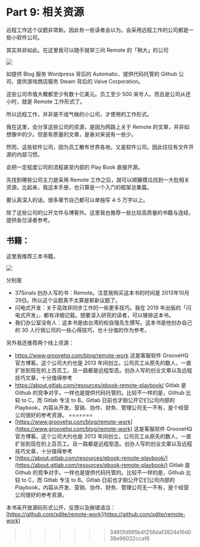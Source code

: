 # Part 9: 相关资源

远程工作这个议题非常新。因此有一些读者会以为。会采用远程工作的公司都是一些小软件公司。

其实并非如此。在这里我可以随手就举三间 Remote 的「稍大」的公司

![](https://d.pr/i/GCJpoP+)

如提供 Blog 服务 Wordpress 背后的 Automatic、提供代码托管的 Github 公司，提供游戏商店服务 Steam 背后的 Valve Corporation。

这些公司市值大概都至少有数十亿美元。员工至少 500 来号人。而且是公司从还小时，就是 Remote 工作形式了。

所以远程工作，并非是不成气候的小公司，才使用的工作形式。

我在这里，会分享这些公司的资源，是因为网路上关于 Remote 的文章，并非如想像中的少。但是有质量的文章，是香对来说有一些少。

然而，这些软件公司，因为员工散布世界各地，又是软件公司。因此往往有文件开源的内部习惯。

会把一定程度公司的流程甚至内部的 Play Book 直接开源。

先找到哪些公司主力是采用 Remote 工作之后，就可以顺藤摸瓜找到一大批相关资源。比起来，我这本手册，也只算是一个入门的框架总集篇。

要认真深入的话。很多章节自己都可以单独写 4-5 万字以上。

除了这些公司的公开文件与博客外。这里我也推荐一些比较高质量的书籍与连结，提供各位读者参考。

## 书籍：

这里我推荐三本书籍。

![](https://d.pr/i/BmQghp+)

分别是

* 37Sinals 创办人写的书：Remote。注意我购买这本书的时间是 2013年10月29日。所以这个议题真不太算是崭新议题了。
* 闪电式开发：关于高效非同步工作的一些更多技巧。我在 2019 年出版的「闪电式开发」，都有详细记载。想要深入研究的读者，可以够排这本书。
* 我们办公室没有人：这本书是由台湾的权自强先生撰写。这本书是他创办自己的 30 人行销公司的一些心得技巧，也十分值的作为参考。

另外我还推荐两个线上资源：


* https://www.groovehq.com/blog/remote-work 这是客服软件 GrooveHQ 官方博客。这个公司大约也是 2013 年间创立。公司员工从原先的数人，一直扩张到现在的上百员工。且一路都是远程型态。创办人写的创业文章以及远程技巧文章，十分值得参考
* https://about.gitlab.com/resources/ebook-remote-playbook/ Gitlab 是 Github 的竞争对手。一样也是提供代码托管的。比较不一样的是，Github 比较 to C，而 Gitlab 专注 to B。Gitlab 日前也才刚公开它们公司内部的 Playbook，内容从开发、营销、协作、财务、管理公司无一不有，是个经营公司很好的参考资源。
=======
* [https://www.groovehq.com/blog/remote-work](https://www.groovehq.com/blog/remote-work) 这是客服软件 GrooveHQ 官方博客。这个公司大约也是 2013 年间创立。公司员工从原先的数人，一直扩张到现在的上百员工。且一路都是远程型态。创办人写的创业文章以及远程技巧文章，十分值得参考
* [https://about.gitlab.com/resources/ebook-remote-playbook/](https://about.gitlab.com/resources/ebook-remote-playbook/) Gitlab 是 Github 的竞争对手。一样也是提供代码托管的。比较不一样的是，Github 比较 to C，而 Gitlab 专注 to B。Gitlab 日前也才刚公开它们公司内部的 Playbook，内容从开发、营销、协作、财务、管理公司无一不有，是个经营公司很好的参考资源。

本书采开放源码形式公开，反馈以及揪错请洽：[https://github.com/xdite/remote-work](https://github.com/xdite/remote-work)

>>>>>>> 3460fd995b4f256daf3824e16d038e98032ccaf6
